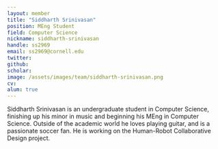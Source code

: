 ```yaml
---
layout: member
title: "Siddharth Srinivasan"
position: MEng Student
field: Computer Science
nickname: siddharth-srinivasan
handle: ss2969 
email: ss2969@cornell.edu
twitter: 
github: 
scholar: 
image: /assets/images/team/siddharth-srinivasan.png
cv: 
alum: true
---
```

Siddharth Srinivasan is an undergraduate student in Computer Science, finishing up his minor in music and beginning his MEng in Computer Science. Outside of the academic world he loves playing guitar, and is a passionate soccer fan. He is working on the Human-Robot Collaborative Design project.
